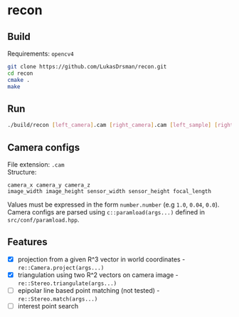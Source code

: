 # recon

## Build
Requirements: `opencv4`
```sh
git clone https://github.com/LukasDrsman/recon.git
cd recon
cmake .
make
```
## Run
```sh
./build/recon [left_camera].cam [right_camera].cam [left_sample] [right_sample]
```

## Camera configs
File extension: `.cam`  
Structure:
```
camera_x camera_y camera_z
image_width image_height sensor_width sensor_height focal_length 
```
Values must be expressed in the form `number.number` (e.g `1.0`, `0.04`, `0.0`).  
Camera configs are parsed using `c::paramload(args...)` defined in `src/conf/paramload.hpp`.

## Features
- [x] projection from a given R^3 vector in world coordinates - `re::Camera.project(args...)`
- [x] triangulation using two R^2 vectors on camera image - `re::Stereo.triangulate(args...)`
- [ ] epipolar line based point matching (not tested) - `re::Stereo.match(args...)`
- [ ] interest point search
